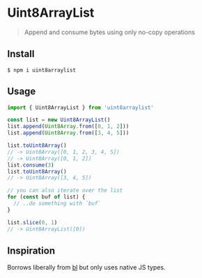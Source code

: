 # Uint8ArrayList

> Append and consume bytes using only no-copy operations

## Install

```console
$ npm i uint8arraylist
```

## Usage

```js
import { Uint8ArrayList } from 'uint8arraylist'

const list = new Uint8ArrayList()
list.append(Uint8Array.from([0, 1, 2]))
list.append(Uint8Array.from([3, 4, 5]))

list.toUint8Array()
// -> Uint8Array([0, 1, 2, 3, 4, 5])
// -> Uint8Array([0, 1, 2])
list.consume(3)
list.toUint8Array()
// -> Uint8Array([3, 4, 5])

// you can also iterate over the list
for (const buf of list) {
  // ..do something with `buf`
}

list.slice(0, 1)
// -> Uint8ArrayList([0])
```

## Inspiration

Borrows liberally from [bl](https://www.npmjs.com/package/bl) but only uses native JS types.
